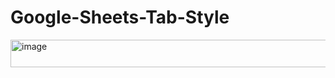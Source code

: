 # Google-Sheets-Tab-Style

<img width="812" height="44" alt="image" src="https://github.com/user-attachments/assets/a580ed1f-7513-4d98-9c82-e314e7af51b3" />
